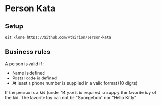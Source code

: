 # Person Kata

## Setup
    git clone https://github.com/ythirion/person-kata

## Business rules
A person is valid if :

* Name is defined
* Postal code is defined
* At least a phone number is supplied in a valid format (10 digits)

If the person is a kid (under 14 y.o) it is required to supply the favorite toy of the kid.
The favorite toy can not be "Spongebob" nor "Hello Kitty"
